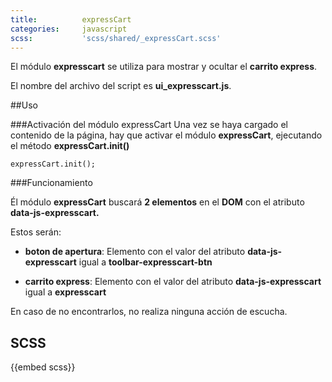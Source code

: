```yaml
---
title:          expressCart
categories:     javascript
scss:           'scss/shared/_expressCart.scss'
---
```


El módulo __expresscart__ se utiliza para mostrar y ocultar el __carrito express__.

El nombre del archivo del script es __ui_expresscart.js__.



##Uso

###Activación del módulo expressCart
Una vez se haya cargado el contenido de la página, hay que activar el módulo __expressCart__,  ejecutando el método __expressCart.init()__

```
expressCart.init();

```
###Funcionamiento

Él módulo __expressCart__ buscará  __2 elementos__ en el __DOM__ con el atributo __data-js-expresscart.__

Estos serán:

* __boton de apertura__: Elemento con el valor del atributo __data-js-expresscart__ igual a  __toolbar-expresscart-btn__

* __carrito express__: Elemento con el valor del atributo __data-js-expresscart__  igual a  __expresscart__

En caso de no encontrarlos, no realiza ninguna acción de escucha.


## SCSS
{{embed scss}}
